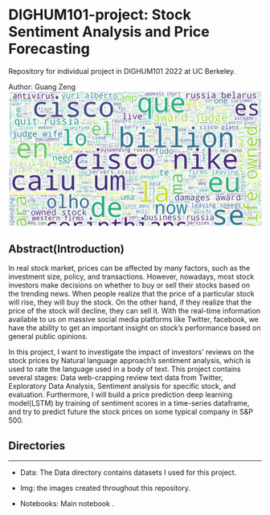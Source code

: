 # DIGHUM101-project: Stock Sentiment Analysis and Price Forecasting
Repository for individual project in DIGHUM101 2022 at UC Berkeley.

Author: Guang Zeng
![sentiment analysis on Stock](image.png)

## Abstract(Introduction)

In real stock market, prices can be affected by many factors, such as the investment size, policy, and transactions. However, nowadays, most stock investors make decisions on whether to buy or sell their stocks based on the trending news. When people realize that the price of a particular stock will rise, they will buy the stock. On the other hand, if they realize that the price of the stock will decline, they can sell it. With the real-time information available to us on massive social media platforms like Twitter, facebook, we have the ability to get an important insight on stock’s performance based on general public opinions. 

In this project, I want to investigate the impact of investors’ reviews on the stock prices by Natural language approach’s sentiment analysis, which is used to rate the language used in a body of text. This project contains several stages: Data web-crapping review text data from Twitter, Exploratory Data Analysis, Sentiment analysis for specific stock, and evaluation. Furthermore, I will build a price prediction deep learning model(LSTM) by training of sentiment scores in a time-series dataframe, and try to predict future the stock prices on some typical company in S&P 500.  


## Directories
***
* Data: The Data directory contains datasets I used for this project.

* Img: the images created throughout this repository.

* Notebooks: Main notebook .
